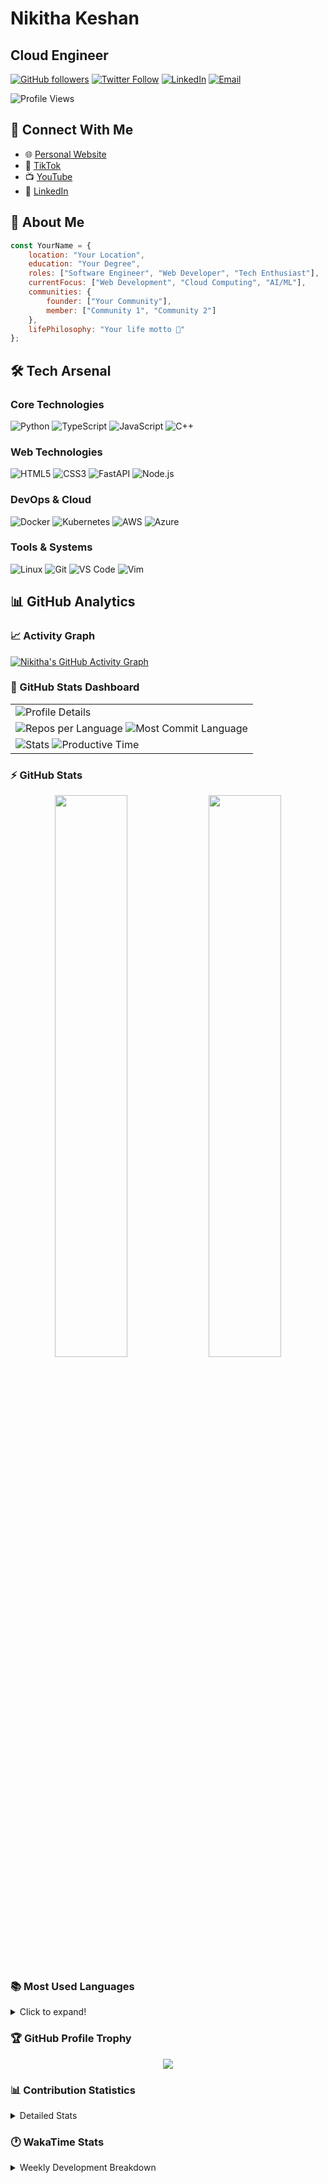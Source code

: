 # Nikitha Keshan

## Cloud Engineer

[![GitHub followers](https://img.shields.io/github/followers/yourusername?label=Follow&style=social)](https://github.com/yourusername)
[![Twitter Follow](https://img.shields.io/twitter/follow/yourusername?style=social)](https://twitter.com/yourusername)
[![LinkedIn](https://img.shields.io/badge/LinkedIn-Connect-blue)](https://linkedin.com/in/yourusername)
[![Email](https://img.shields.io/badge/Email-Contact-red)](mailto:your.email@example.com)

![Profile Views](https://komarev.com/ghpvc/?username=yourusername&color=brightgreen)

## 🔗 Connect With Me
- 🌐 [Personal Website](https://your-website.com)
- 📱 [TikTok](https://tiktok.com/@yourusername)
- 📺 [YouTube](https://youtube.com/yourusername)
- 💼 [LinkedIn](https://linkedin.com/in/yourusername)

## 👤 About Me

```javascript
const YourName = {
    location: "Your Location",
    education: "Your Degree",
    roles: ["Software Engineer", "Web Developer", "Tech Enthusiast"],
    currentFocus: ["Web Development", "Cloud Computing", "AI/ML"],
    communities: {
        founder: ["Your Community"],
        member: ["Community 1", "Community 2"]
    },
    lifePhilosophy: "Your life motto 🚀"
};
```

## 🛠️ Tech Arsenal

### Core Technologies
![Python](https://img.shields.io/badge/PYTHON-3776AB?style=for-the-badge&logo=python&logoColor=white)
![TypeScript](https://img.shields.io/badge/TYPESCRIPT-3178C6?style=for-the-badge&logo=typescript&logoColor=white)
![JavaScript](https://img.shields.io/badge/JAVASCRIPT-F7DF1E?style=for-the-badge&logo=javascript&logoColor=black)
![C++](https://img.shields.io/badge/C++-00599C?style=for-the-badge&logo=cplusplus&logoColor=white)

### Web Technologies
![HTML5](https://img.shields.io/badge/HTML5-E34F26?style=for-the-badge&logo=html5&logoColor=white)
![CSS3](https://img.shields.io/badge/CSS3-1572B6?style=for-the-badge&logo=css3&logoColor=white)
![FastAPI](https://img.shields.io/badge/FASTAPI-009688?style=for-the-badge&logo=fastapi&logoColor=white)
![Node.js](https://img.shields.io/badge/NODE.JS-339933?style=for-the-badge&logo=node.js&logoColor=white)

### DevOps & Cloud
![Docker](https://img.shields.io/badge/DOCKER-2496ED?style=for-the-badge&logo=docker&logoColor=white)
![Kubernetes](https://img.shields.io/badge/KUBERNETES-326CE5?style=for-the-badge&logo=kubernetes&logoColor=white)
![AWS](https://img.shields.io/badge/AWS-232F3E?style=for-the-badge&logo=amazon-aws&logoColor=white)
![Azure](https://img.shields.io/badge/AZURE-0078D4?style=for-the-badge&logo=microsoftazure&logoColor=white)

### Tools & Systems
![Linux](https://img.shields.io/badge/LINUX-FCC624?style=for-the-badge&logo=linux&logoColor=black)
![Git](https://img.shields.io/badge/GIT-F05032?style=for-the-badge&logo=git&logoColor=white)
![VS Code](https://img.shields.io/badge/VS%20CODE-007ACC?style=for-the-badge&logo=visualstudiocode&logoColor=white)
![Vim](https://img.shields.io/badge/VIM-019733?style=for-the-badge&logo=vim&logoColor=white)

## 📊 GitHub Analytics

### 📈 Activity Graph
[![Nikitha's GitHub Activity Graph](https://github-readme-activity-graph.vercel.app/graph?username=nikithakeshan&theme=tokyo-night)](https://github.com/ashutosh00710/github-readme-activity-graph)

### 🌟 GitHub Stats Dashboard
<table>
  <tr>
    <td>
      <img src="https://github-profile-summary-cards.vercel.app/api/cards/profile-details?username=nikithakeshan&theme=tokyonight" alt="Profile Details" />
    </td>
  </tr>
  <tr>
    <td>
      <img src="https://github-profile-summary-cards.vercel.app/api/cards/repos-per-language?username=nikithakeshan&theme=tokyonight" alt="Repos per Language" />
      <img src="https://github-profile-summary-cards.vercel.app/api/cards/most-commit-language?username=nikithakeshan&theme=tokyonight" alt="Most Commit Language" />
    </td>
  </tr>
  <tr>
    <td>
      <img src="https://github-profile-summary-cards.vercel.app/api/cards/stats?username=nikithakeshan&theme=tokyonight" alt="Stats" />
      <img src="https://github-profile-summary-cards.vercel.app/api/cards/productive-time?username=nikithakeshan&theme=tokyonight" alt="Productive Time" />
    </td>
  </tr>
</table>

### ⚡ GitHub Stats
<p align="center">
  <img width="48%" src="https://github-readme-stats.vercel.app/api?username=nikithakeshan&show_icons=true&theme=tokyonight&count_private=true" />
  <img width="48%" src="https://github-readme-streak-stats.herokuapp.com/?user=nikithakeshan&theme=tokyonight" />
</p>

### 📚 Most Used Languages
<details>
  <summary>Click to expand!</summary>
  <p align="center">
    <img width="48%" src="https://github-readme-stats.vercel.app/api/top-langs/?username=nikithakeshan&layout=compact&theme=tokyonight" />
    <img width="48%" src="https://github-readme-stats.vercel.app/api/top-langs/?username=nikithakeshan&layout=donut&theme=tokyonight" />
  </p>
</details>

### 🏆 GitHub Profile Trophy
<p align="center">
  <img src="https://github-profile-trophy.vercel.app/?username=nikithakeshan&theme=tokyonight&column=-1&margin-w=15&margin-h=15" />
</p>

### 📊 Contribution Statistics
<details>
  <summary>Detailed Stats</summary>
  
  <!-- Contribution Metrics -->
  ![Metrics](https://metrics.lecoq.io/nikithakeshan?template=classic&base.header=0&gists=1&lines=1&config.timezone=America%2FToronto)
  
  <!-- Contribution Snake -->
  ![Snake animation](https://github.com/nikithakeshan/nikithakeshan/blob/output/github-contribution-grid-snake.svg)
</details>

### 🕐 WakaTime Stats
<details>
  <summary>Weekly Development Breakdown</summary>
  
  <!--START_SECTION:waka-->
  <!--END_SECTION:waka-->
</details>
